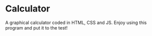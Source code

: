 # Calculator
A graphical calculator coded in HTML, CSS and JS. Enjoy using this program and put it to the test!
